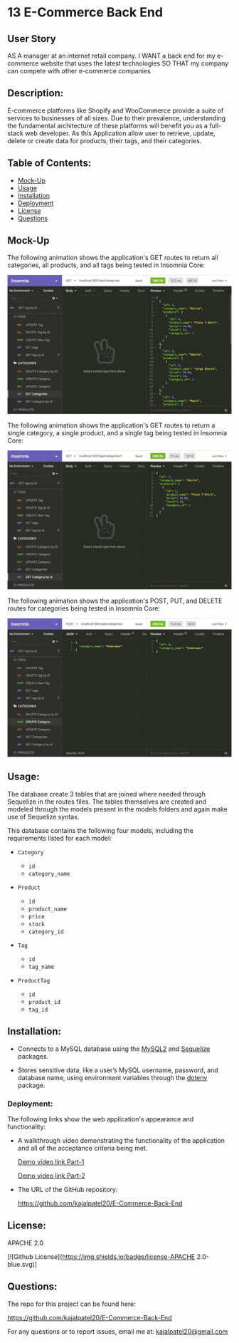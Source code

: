 # 13  E-Commerce Back End
## User Story

AS A manager at an internet retail company.
I WANT a back end for my e-commerce website that uses the latest technologies
SO THAT my company can compete with other e-commerce companies

 ## Description: 

E-commerce platforms like Shopify and WooCommerce provide a suite of services to businesses of all sizes. Due to their prevalence, understanding the fundamental architecture of these platforms will benefit you as a full-stack web developer.
As this Application allow user to retrieve, update, delete or create data for products, their tags, and their categories.

## Table of Contents:

* [Mock-Up](Mock-Up)
* [Usage](#usage)
* [Installation](#installation)
* [Deployment](deployment)
* [License](#license)
* [Questions](questions)

## Mock-Up

The following animation shows the application's GET routes to return all categories, all products, and all tags being tested in Insomnia Core:

![In Insomnia Core, the user tests “GET tags,” “GET Categories,” and “GET All Products.”.](./Assets/13-orm-homework-demo-01.gif)

The following animation shows the application's GET routes to return a single category, a single product, and a single tag being tested in Insomnia Core:

![In Insomnia Core, the user tests “GET tag by id,” “GET Category by ID,” and “GET One Product.”](./Assets/13-orm-homework-demo-02.gif)

The following animation shows the application's POST, PUT, and DELETE routes for categories being tested in Insomnia Core:

![In Insomnia Core, the user tests “DELETE Category by ID,” “CREATE Category,” and “UPDATE Category.”](./Assets/13-orm-homework-demo-03.gif)


## Usage:

 The database create 3 tables that are joined where needed through Sequelize in the routes files. The tables themselves are created and modeled through the models present in the models folders and again make use of Sequelize syntax.

This database contains the following four models, including the requirements listed for each model:

* `Category`
   * `id`
   * `category_name`

* `Product`
   * `id`
   * `product_name`
   * `price`
   * `stock`
   * `category_id`

* `Tag`
   * `id`
   * `tag_name`

* `ProductTag`
   * `id`
   * `product_id`
   * `tag_id`
## Installation:

  * Connects to a MySQL database using the [MySQL2](https://www.npmjs.com/package/mysql) and [Sequelize](https://www.npmjs.com/package/sequelize) packages.

  * Stores sensitive data, like a user’s MySQL username, password, and database name, using environment variables through the [dotenv](https://www.npmjs.com/package/dotenv) package.  

  ### Deployment: 

The following links show the web application's appearance and functionality: 

* A walkthrough video demonstrating the functionality of the application and all of the acceptance criteria being met.

  [Demo video link Part-1](https://drive.google.com/file/d/1siSVZ3jlANPjw4ZyT8cGcmU9Y-OhDef5/view)

  [Demo video link Part-2](https://drive.google.com/file/d/1fSCD5DvrHDHm769JwtVeuM9zbDINvYBC/view)

* The URL of the GitHub repository:

    https://github.com/kajalpatel20/E-Commerce-Back-End

## License:
 APACHE 2.0

  [![Github License](https://img.shields.io/badge/license-APACHE 2.0-blue.svg)]
## Questions:

The repo for this project can be found here: 

https://github.com/kajalpatel20/E-Commerce-Back-End

For any questions or to report issues, email me at: kajalpatel20@gmail.com
